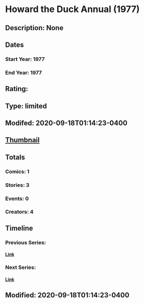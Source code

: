# Howard the Duck Annual (1977)
## Description: None
## Dates
### Start Year: 1977
### End Year: 1977
## Rating: 
## Type: limited
## Modifed: 2020-09-18T01:14:23-0400
## [Thumbnail](http://i.annihil.us/u/prod/marvel/i/mg/9/40/4bb5de089236a.jpg)
## Totals
### Comics: 1
### Stories: 3
### Events: 0
### Creators: 4
## Timeline
### Previous Series: 
#### [Link]()
### Next Series: 
#### [Link]()
## Modified: 2020-09-18T01:14:23-0400